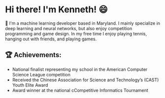 # Hi there! I'm Kenneth! :smile:

 👋 I'm a machine learning developer based in Maryland. I mainly specialize in deep learning and neural networks, but also enjoy competition programming and game design. In my free time I enjoy playing tennis, hanging out with friends, and playing games.

## :trophy: Achievements:
- National finalist representing my school in the American Computer Science League competition
- Received the Chinese Association for Science and Technology’s (CAST) Youth Elite Award
- Award winner at the national cCompetitive Informatics Tournament

